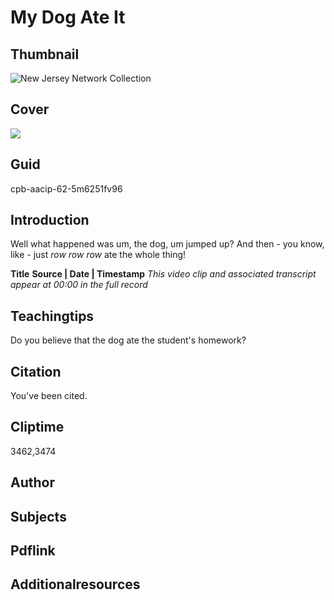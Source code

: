 # My Dog Ate It

## Thumbnail

![New Jersey Network Collection](https://s3.amazonaws.com/americanarchive.org/special-collections/NJN_specialcollection_logocollage.png "New Jersey Network Collection")

## Cover
  <img class="educator-resource-cover" src="https://s3.amazonaws.com/americanarchive.org/exhibits/0_KNBA.jpg"/>

## Guid
cpb-aacip-62-5m6251fv96

## Introduction

Well what happened was um, the dog, um jumped up? And then - you know, like - just *row row row* ate the whole thing!

<b>Title</b>
<b>Source | Date | Timestamp</b>
<i>This video clip and associated transcript appear at 00:00 in the full record</i>

## Teachingtips

Do you believe that the dog ate the student's homework?

## Citation

You've been cited.

## Cliptime

3462,3474

## Author
## Subjects
## Pdflink
## Additionalresources

